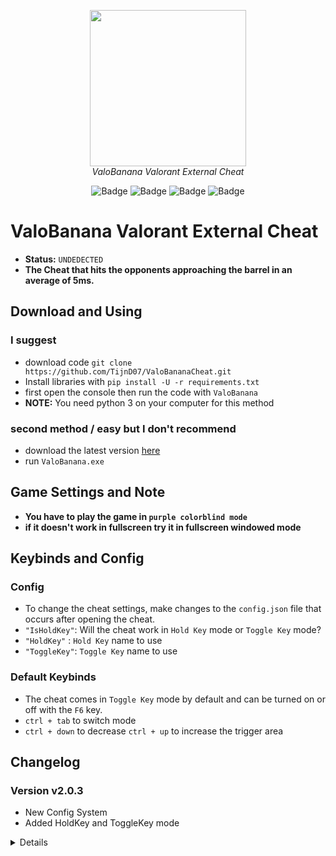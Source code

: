 <p align="center">
    <img height=250 src=".assets/0.png" >
    <br>
    <i>ValoBanana Valorant External Cheat</i>
</p>

<div align="center">
    
![Badge](https://img.shields.io/badge/game-valorant-dc3d4b)
![Badge](https://img.shields.io/badge/verified%20ban-10-ff0000)
![Badge](https://img.shields.io/badge/OS-windows-00ff00)
![Badge](https://img.shields.io/badge/python-3.6%20|%203.7%20|%203.8%20|%203.9-3776ab)

</div>


# **ValoBanana Valorant External Cheat**
- **Status:** `UNDEDECTED`
- **The Cheat that hits the opponents approaching the barrel in an average of 5ms.**

## **Download and Using** 

### I suggest
- download code `git clone https://github.com/TijnD07/ValoBananaCheat.git`
- Install libraries with `pip install -U -r requirements.txt`
- first open the console then run the code with `ValoBanana`
- **NOTE:**  You need python 3 on your computer for this method

### second method / easy but I don't recommend
- download the latest version [here](https://github.com/R3nzTheCodeGOD/Valorant-External-Cheat/releases)
- run `ValoBanana.exe`

## **Game Settings and Note**
- **You have to play the game in `purple colorblind mode`**
- **if it doesn't work in fullscreen try it in fullscreen windowed mode**

## **Keybinds and Config**

### Config
- To change the cheat settings, make changes to the `config.json` file that occurs after opening the cheat.
- `"IsHoldKey"`: Will the cheat work in `Hold Key` mode or `Toggle Key` mode?
- `"HoldKey"`  : `Hold Key` name to use
- `"ToggleKey"`: `Toggle Key` name to use

### Default Keybinds
- The cheat comes in `Toggle Key` mode by default and can be turned on or off with the `F6` key.
- `ctrl + tab` to switch mode
- `ctrl + down` to decrease `ctrl + up` to increase the trigger area

## **Changelog**

### Version v2.0.3
- New Config System
- Added HoldKey and ToggleKey mode

<details>

### Version v2.0.2
- 1ms performance boost
- Purple color update
- 2 new mode

### Version v2.0.1
- Keyboard input lag issue fixed
- New sha256 hash system

### Version v2.0.0
- Increased performance, faster reaction time.
- Higher Security
- Added Full-Auto Mode.
- Holding down operating mode added continuous operation removed.
- Bunny hop was removed because it negatively affected the performance. Will be added later
- The program has been switched to the English language.
